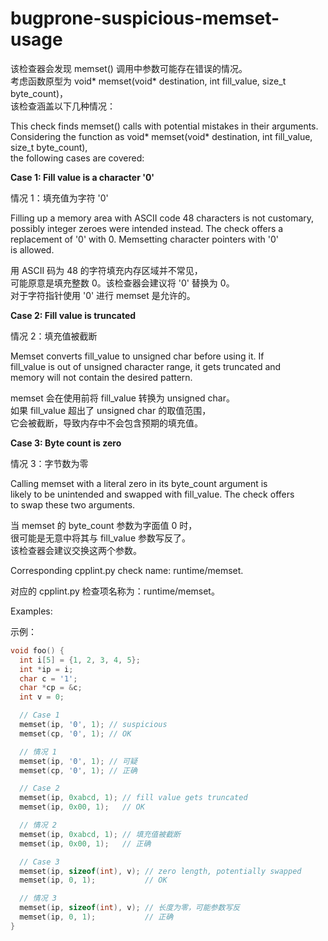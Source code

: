 # bugprone-suspicious-memset-usage

该检查器会发现 memset() 调用中参数可能存在错误的情况。  
考虑函数原型为 void* memset(void* destination, int fill_value, size_t byte_count)，  
该检查涵盖以下几种情况：

This check finds memset() calls with potential mistakes in their arguments.  
Considering the function as void* memset(void* destination, int fill_value, size_t byte_count),  
the following cases are covered:

**Case 1: Fill value is a character '0'**

情况 1：填充值为字符 '0'

Filling up a memory area with ASCII code 48 characters is not customary,  
possibly integer zeroes were intended instead. The check offers a  
replacement of '0' with 0. Memsetting character pointers with '0'  
is allowed.

用 ASCII 码为 48 的字符填充内存区域并不常见，  
可能原意是填充整数 0。该检查器会建议将 '0' 替换为 0。  
对于字符指针使用 '0' 进行 memset 是允许的。

**Case 2: Fill value is truncated**

情况 2：填充值被截断

Memset converts fill_value to unsigned char before using it. If  
fill_value is out of unsigned character range, it gets truncated and  
memory will not contain the desired pattern.

memset 会在使用前将 fill_value 转换为 unsigned char。  
如果 fill_value 超出了 unsigned char 的取值范围，  
它会被截断，导致内存中不会包含预期的填充值。

**Case 3: Byte count is zero**

情况 3：字节数为零

Calling memset with a literal zero in its byte_count argument is  
likely to be unintended and swapped with fill_value. The check offers  
to swap these two arguments.

当 memset 的 byte_count 参数为字面值 0 时，  
很可能是无意中将其与 fill_value 参数写反了。  
该检查器会建议交换这两个参数。

Corresponding cpplint.py check name: runtime/memset.

对应的 cpplint.py 检查项名称为：runtime/memset。

Examples:

示例：

```c++
void foo() {
  int i[5] = {1, 2, 3, 4, 5};
  int *ip = i;
  char c = '1';
  char *cp = &c;
  int v = 0;

  // Case 1
  memset(ip, '0', 1); // suspicious
  memset(cp, '0', 1); // OK

  // 情况 1
  memset(ip, '0', 1); // 可疑
  memset(cp, '0', 1); // 正确

  // Case 2
  memset(ip, 0xabcd, 1); // fill value gets truncated
  memset(ip, 0x00, 1);   // OK

  // 情况 2
  memset(ip, 0xabcd, 1); // 填充值被截断
  memset(ip, 0x00, 1);   // 正确

  // Case 3
  memset(ip, sizeof(int), v); // zero length, potentially swapped
  memset(ip, 0, 1);           // OK

  // 情况 3
  memset(ip, sizeof(int), v); // 长度为零，可能参数写反
  memset(ip, 0, 1);           // 正确
}
```
